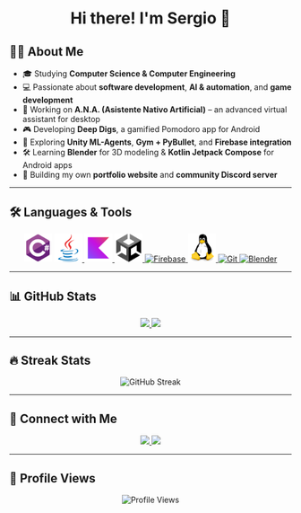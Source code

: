 <div align="center">
  <h1>Hi there! I'm Sergio 👋</h1>
</div>

## 👨‍💻 About Me
- 🎓 Studying **Computer Science & Computer Engineering**
- 💻 Passionate about **software development**, **AI & automation**, and **game development**
- 🤖 Working on **A.N.A. (Asistente Nativo Artificial)** – an advanced virtual assistant for desktop
- 🎮 Developing **Deep Digs**, a gamified Pomodoro app for Android
- 🚀 Exploring **Unity ML-Agents**, **Gym + PyBullet**, and **Firebase integration**
- 🛠️ Learning **Blender** for 3D modeling & **Kotlin Jetpack Compose** for Android apps
- 📂 Building my own **portfolio website** and **community Discord server**

---

## 🛠️ Languages & Tools
<p align="center">
  <a href="https://docs.microsoft.com/en-us/dotnet/csharp/" target="_blank"><img src="https://raw.githubusercontent.com/devicons/devicon/master/icons/csharp/csharp-original.svg" alt="C#" width="50" height="50"/></a>
  <a href="https://www.java.com/" target="_blank"> <img src="https://raw.githubusercontent.com/devicons/devicon/master/icons/java/java-original.svg" alt="Java" width="50" height="50"/> </a>
  <a href="https://kotlinlang.org/" target="_blank"> <img src="https://raw.githubusercontent.com/devicons/devicon/master/icons/kotlin/kotlin-original.svg" alt="Kotlin" width="50" height="50"/> </a>
  <a href="https://unity.com/" target="_blank"> <img src="https://raw.githubusercontent.com/devicons/devicon/master/icons/unity/unity-original.svg" alt="Unity" width="50" height="50"/> </a>
  <a href="https://firebase.google.com/" target="_blank"> <img src="https://www.vectorlogo.zone/logos/firebase/firebase-icon.svg" alt="Firebase" width="50" height="50"/> </a>
  <a href="https://www.linux.org/" target="_blank"> <img src="https://raw.githubusercontent.com/devicons/devicon/master/icons/linux/linux-original.svg" alt="Linux" width="50" height="50"/> </a>
  <a href="https://git-scm.com/" target="_blank"> <img src="https://www.vectorlogo.zone/logos/git-scm/git-scm-icon.svg" alt="Git" width="50" height="50"/> </a>
  <a href="https://www.blender.org/" target="_blank"> <img src="https://upload.wikimedia.org/wikipedia/commons/0/0c/Blender_logo_no_text.svg" alt="Blender" width="50" height="50"/> </a>
</p>

---

## 📊 GitHub Stats
<p align="center">
  <a href="https://github.com/sergio-dev">
    <img height="140em" src="https://github-readme-stats.vercel.app/api?username=sergio-dev&show_icons=true&theme=algolia&include_all_commits=true&count_private=true"/>
    <img height="140em" src="https://github-readme-stats.vercel.app/api/top-langs/?username=sergio-dev&layout=compact&langs_count=8&theme=algolia"/>
  </a>
</p>

---

## 🔥 Streak Stats
<p align="center">
  <img src="https://github-readme-streak-stats.herokuapp.com/?user=sergio-dev&theme=algolia" alt="GitHub Streak" />
</p>

---

## 📢 Connect with Me
<p align="center">
  <a href="https://github.com/sergio-dev" target="_blank"> <img src="https://img.shields.io/badge/GitHub-181717?style=for-the-badge&logo=github&logoColor=white"/> </a>
  <a href="https://discord.gg/your-server" target="_blank"> <img src="https://img.shields.io/badge/Discord-5865F2?style=for-the-badge&logo=discord&logoColor=white"/> </a>
</p>

---

## 👀 Profile Views
<p align="center">
  <img src="https://komarev.com/ghpvc/?username=sergio-dev&color=blue&style=flat-square" alt="Profile Views" />
</p>
